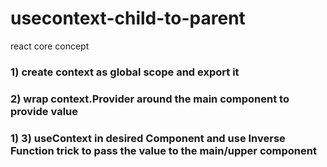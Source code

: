 # usecontext-child-to-parent

react core concept

### 1) create context as global scope and export it

### 2) wrap context.Provider around the main component to provide value

### 1) 3) useContext in desired Component and use Inverse Function trick to pass the value to the main/upper component
